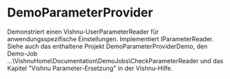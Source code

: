 # DemoParameterProvider
Demonstriert einen Vishnu-UserParameterReader für anwendungsspezifische Einstellungen.
Implementiert IParameterReader. Siehe auch das enthaltene Projekt DemoParameterProviderDemo,
den Demo-Job ...\VishnuHome\Documentation\DemoJobs\CheckParameterReader und das Kapitel "Vishnu Parameter-Ersetzung" in der Vishnu-Hilfe.
